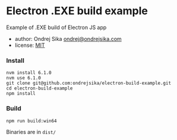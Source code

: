 # Electron .EXE build example

Example of .EXE build of Electron JS app

- author: Ondrej Sika <ondrej@ondrejsika.com>
- license: [MIT](ondrejsika.com/license/mit.txt)

### Install

```
nvm install 6.1.0
nvm use 6.1.0
git clone git@github.com:ondrejsika/electron-build-example.git
cd electron-build-example
npm install
```

### Build

```
npm run build:win64
```

Binaries are in `dist/`



